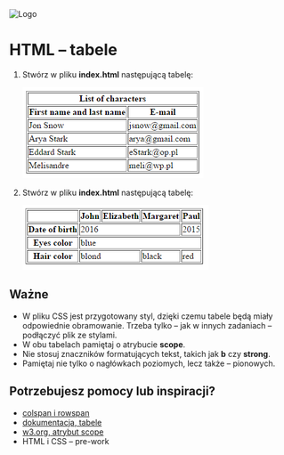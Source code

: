 <img alt="Logo" src="http://coderslab.pl/svg/logo-coderslab.svg" width="400">

# HTML &ndash; tabele

1. Stwórz w pliku **index.html** następującą tabelę:

   ![List of characters](images/table1.png)



1. Stwórz w pliku **index.html** następującą tabelę:

   ![Simple table](images/table2.png)


## Ważne

* W pliku CSS jest przygotowany styl, dzięki czemu tabele będą miały odpowiednie obramowanie. Trzeba tylko &ndash; jak w innych zadaniach &ndash; podłączyć plik ze stylami.
* W obu tabelach pamiętaj o atrybucie **scope**.
* Nie stosuj znaczników formatujących tekst, takich jak **b** czy **strong**.
* Pamiętaj nie tylko o nagłówkach poziomych, lecz także &ndash; pionowych.


## Potrzebujesz pomocy lub inspiracji?
* [colspan i rowspan](https://jsfiddle.net/barney/ZBC6d/)
* [dokumentacja, tabele](https://developer.mozilla.org/en-US/docs/Learn/CSS/Styling_boxes/Styling_tables)
* [w3.org, atrybut scope](https://www.w3.org/TR/WCAG20-TECHS/H63.html)
* HTML i CSS &ndash; pre-work
